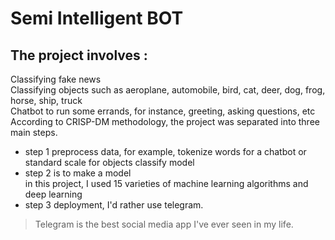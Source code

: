 # Semi Intelligent BOT
## The project involves :  
Classifying fake news  
Classifying objects such as aeroplane, automobile, bird, cat, deer, dog, frog, horse, ship, truck  
Chatbot to run some errands, for instance, greeting, asking questions, etc  
According to CRISP-DM methodology, the project was separated into three main steps.  
- step 1 preprocess data, for example, tokenize words for a chatbot or standard scale for objects classify model  
- step 2 is to make a model   
in this project, I used 15 varieties of machine learning algorithms and deep learning  
- step 3 deployment, I'd rather use telegram.  
> Telegram is the best social media app I've ever seen in my life.   

